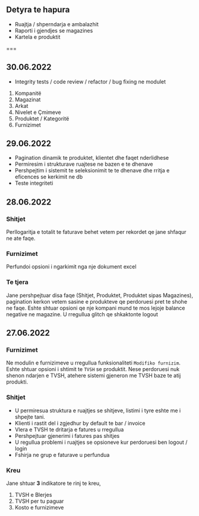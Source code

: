 ## Detyra te hapura
 - Ruajtja / shperndarja e ambalazhit
 - Raporti i gjendjes se magazines
 - Kartela e produktit

===
## **30.06.2022**
 - Integrity tests / code review / refactor / bug fixing ne modulet 
  1. Kompanitë
  2. Magazinat
  3. Arkat
  4. Nivelet e Çmimeve
  5. Produktet / Kategoritë
  6. Furnizimet

## **29.06.2022**
 - Pagination dinamik te produktet, klientet dhe faqet nderlidhese
 - Permiresim i strukturave ruajtese ne bazen e te dhenave
 - Pershpejtim i sistemit te seleksionimit te te dhenave dhe rritja e eficences se kerkimit ne db
 - Teste integriteti
## **28.06.2022**
### Shitjet
Perllogaritja e totalit te faturave behet vetem per rekordet qe jane shfaqur ne ate faqe.

### Furnizimet
Perfundoi opsioni i ngarkimit nga nje dokument excel

### Te tjera
Jane pershpejtuar disa faqe (Shitjet, Produktet, Produktet sipas Magazines), pagination kerkon vetem sasine e produkteve qe perdoruesi pret te shohe ne faqe.
Eshte shtuar opsioni qe nje kompani mund te mos lejoje balance negative ne magazine.
U rregullua glitch qe shkaktonte logout


## **27.06.2022**
### Furnizimet
Ne modulin e furnizimeve u rregullua funksionaliteti `Modifiko furnizim`.
Eshte shtuar opsioni i shtimit te `TVSH` se produktit.
Nese perdoruesi nuk shenon ndarjen e TVSH, atehere sistemi gjeneron me TVSH baze te atij produkti.

### Shitjet
- U permiresua struktura e ruajtjes se shitjeve, listimi i tyre eshte me i shpejte tani.
-  Klienti i rastit del i zgjedhur by default te bar / invoice
 - Vlera e TVSH te dritarja e fatures u rregullua
 - Pershpejtuar gjenerimi i fatures pas shitjes
 - U regullua problemi i ruajtjes se opsioneve kur perdoruesi ben logout / login
 - Fshirja ne grup e faturave u perfundua

### Kreu
Jane shtuar **3** indikatore te rinj te kreu, 

 1. TVSH e Blerjes
 2. TVSH per tu paguar
 3. Kosto e furnizimeve


